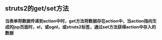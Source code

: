 ## struts2的get/set方法
**当表单将数据传递到action中时，get方法将数据存在action中，当action指向生成的jsp页面时，el，或ognl，或struts2标签，通过set方法获得action中存入的数据**
